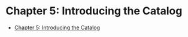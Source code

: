 # Chapter 5: Introducing the Catalog

- [Chapter 5: Introducing the Catalog](#chapter-5-introducing-the-catalog)
